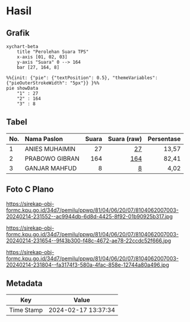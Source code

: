 # Hasil

## Grafik

```mermaid
xychart-beta
    title "Perolehan Suara TPS"
    x-axis [01, 02, 03]
    y-axis "Suara" 0 --> 164
    bar [27, 164, 8]
```

```mermaid
%%{init: {"pie": {"textPosition": 0.5}, "themeVariables": {"pieOuterStrokeWidth": "5px"}} }%%
pie showData
    "1" : 27
    "2" : 164
    "3" : 8
```

## Tabel

| No. | Nama Paslon    | Suara | Suara (raw) | Persentase |
|:--- |:-------------- | -----:| -----------:| ----------:|
| 1   | ANIES MUHAIMIN | 27    | [27][p-1]   | 13,57      |
| 2   | PRABOWO GIBRAN | 164   | [164][p-2]  | 82,41      |
| 3   | GANJAR MAHFUD  | 8     | [8][p-3]    | 4,02       |


[p-1]: https://github.com/gigit-pemilu/pemilu-2024-81-maluku/blob/main/pilpres/hitung-suara/sub/81-maluku/sub/04-buru/sub/06-waplau/sub/2007-waelihang/sub/003-tps/sub/paslon-1.txt
[p-2]: https://github.com/gigit-pemilu/pemilu-2024-81-maluku/blob/main/pilpres/hitung-suara/sub/81-maluku/sub/04-buru/sub/06-waplau/sub/2007-waelihang/sub/003-tps/sub/paslon-2.txt
[p-3]: https://github.com/gigit-pemilu/pemilu-2024-81-maluku/blob/main/pilpres/hitung-suara/sub/81-maluku/sub/04-buru/sub/06-waplau/sub/2007-waelihang/sub/003-tps/sub/paslon-3.txt

## Foto C Plano

https://sirekap-obj-formc.kpu.go.id/34d7/pemilu/ppwp/81/04/06/20/07/8104062007003-20240214-231552--ac9944db-6d8d-4425-8f92-01b90925b317.jpg

https://sirekap-obj-formc.kpu.go.id/34d7/pemilu/ppwp/81/04/06/20/07/8104062007003-20240214-231654--9f43b300-f48c-4672-ae78-22ccdc52f666.jpg

https://sirekap-obj-formc.kpu.go.id/34d7/pemilu/ppwp/81/04/06/20/07/8104062007003-20240214-231804--fa3174f3-580a-4fac-858e-12744a80a496.jpg


## Metadata

| Key        | Value               |
| ---------- | ------------------- |
| Time Stamp | 2024-02-17 13:37:34 |



